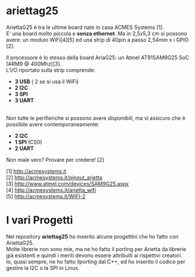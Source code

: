 ariettag25
==========

AriettaG25 è tra le ultime board nate in casa ACMES Systems [1].<br>
E' una board molto piccola e <b>senza ethernet</b>. Ma in 2,5x5,3 cm si possono avere: un modulo WiFi[4][5] ed una
strip di 40pin a passo 2,54mm x i GPIO [2].

Il processore è lo stesso della board AriaG25: un Atmel AT91SAM9G25 SoC (ARM9 @ 400Mhz)[3].<br>
L'I/O riportato sulla strip comprende:<br>
<ul>
<li><b>3 USB</b> ( 2 se si usa il WiFi)</li>
<li><b>2 I2C</b></li>
<li><b>3 SPI</b></li>
<li><b>3 UART</b></li>
</ul>
<br>
Non tutte le perifieriche si possono avere <i>disponibili</i>, ma vi assicuro che è possibile avere contemporaneamente:
<ul>
<li><b>2 I2C</b></li>
<li><b>1 SPI</b> (CS0)</li>
<li><b>2 UART</b></li>
</ul>
Non male vero? Provare per credere! [2]

[1] http://acmesystems.it<br>
[2] http://acmesystems.it/pinout_arietta<br>
[3] http://www.atmel.com/devices/SAM9G25.aspx<br>
[4] http://acmesystems.it/arietta_wifi<br>
[5] http://acmesystems.it/WIFI-2

I vari Progetti
===============
Nel repository <b>ariettag25</b> ho inserito alcune progettini che ho fatto con AriettaG25.<br>
Molte librerie non sono mie, ma ne ho fatto il porting per Arietta da librerie già esistenti e quindi i meriti devono essere attribuiti ai rispettivi creatori.<br>
Io, quasi sempre, ne ho fatto ilporting dal C++, ed ho inserito il codice per gestire la I2C o la SPI in Linux.<br>


